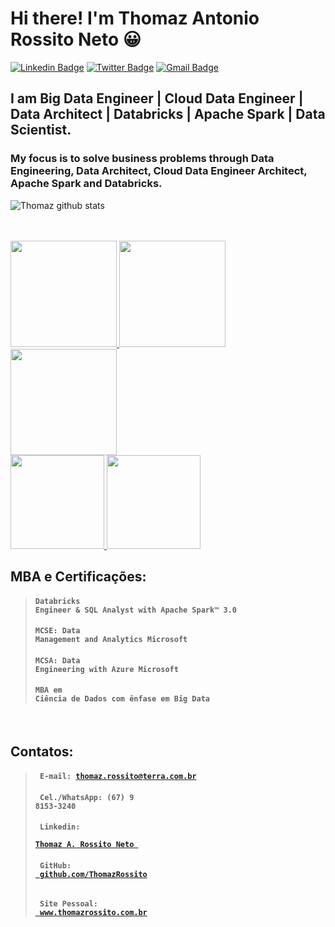 # Hi there! I'm Thomaz Antonio Rossito Neto 😀

[![Linkedin Badge](https://img.shields.io/badge/-LinkedIn-blue?style=for-the-badge&logo=Linkedin&logoColor=white&link=https:https://www.linkedin.com/in/thomaz-antonio-rossito-neto/)](https://www.linkedin.com/in/thomaz-antonio-rossito-neto/)
[![Twitter Badge](https://img.shields.io/badge/-Twitter-1ca0f1?style=for-the-badge&labelColor=1ca0f1&logo=twitter&logoColor=white&link=https://twitter.com/thomazrossito)](https://twitter.com/thomazrossito)
[![Gmail Badge](https://img.shields.io/badge/-Gmail-c14438?style=for-the-badge&logo=Gmail&logoColor=white&link=mailto:thomazrossito@gmail.com)](mailto:thomazrossito@gmail.com)


## I am Big Data Engineer | Cloud Data Engineer | Data Architect | Databricks | Apache Spark | Data Scientist.

### My focus is to solve business problems through Data Engineering, Data Architect, Cloud Data Engineer Architect, Apache Spark and Databricks.


![Thomaz github stats](https://github-readme-stats.vercel.app/api?username=ThomazRossito)


<!--
**ThomazRossito/ThomazRossito** is a ✨ _special_ ✨ repository because its `README.md` (this file) appears on your GitHub profile.

Here are some ideas to get you started:

- 🔭 I’m currently working on ...
- 🌱 I’m currently learning ...
- 👯 I’m looking to collaborate on ...
- 🤔 I’m looking for help with ...
- 💬 Ask me about ...
- 📫 How to reach me: ...
- 😄 Pronouns: ...
- ⚡ Fun fact: ...
-->

<br>
<br>
<a href="https://credentials.databricks.com/cf7a1e4a-b12e-440d-9b30-cf1ed1fdbbee#gs.1l8ue1"> <img width = "170px" src = "https://credentials.databricks.com/cf7a1e4a-b12e-440d-9b30-cf1ed1fdbbee#gs.1l8ue1"> </a>
<a href="https://credentials.databricks.com/84d1e7ba-ec89-4a73-9f00-3c63023bf0da#gs.q6ze9n"> <img width = "170px" src = "https://tho-credentiais-databricks.s3-sa-east-1.amazonaws.com/SQL.png"> </a>
<a href="https://cert-databricks.s3.us-east-2.amazonaws.com/UDA.png"> </a> 
<a href="https://credentials.databricks.com/6e6af853-6fe4-4da8-84f1-3723b054cda1"> <img width = "170px" src = "https://tho-credentiais-databricks.s3-sa-east-1.amazonaws.com/DLE.png"> </a> 
<br>
<a href="https://www.youracclaim.com/users/thomaz-antonio-rossito-neto/badges"> <img width = "150px" src = "https://tho-cert-microsoft.s3-sa-east-1.amazonaws.com/MCSE-Data-Management-and-Analytics_2019.png"> </a>
<a href="https://www.youracclaim.com/users/thomaz-antonio-rossito-neto/badges"> <img width = "150px" src = "https://tho-cert-microsoft.s3-sa-east-1.amazonaws.com/MCSA-Data-Engineering-with-Azure_2019.png"> </a>

<br>

## MBA e Certificações:

> #### <code>Databricks Engineer & SQL Analyst with Apache Spark™ 3.0  </code>
> #### <code>MCSE: Data Management and Analytics Microsoft</code>
> #### <code>MCSA: Data Engineering with Azure Microsoft</code>
> #### <code>MBA em Ciência de Dados com ênfase em Big Data</code>

<br>

## Contatos: 

> #### <code> E-mail: thomaz.rossito@terra.com.br </code> 
> #### <code> Cel./WhatsApp: (67) 9 8153-3240 </code> 
> #### <code> Linkedin: <a href="https://www.linkedin.com/in/thomaz-antonio-rossito-neto/"> Thomaz A. Rossito Neto </a> </code>
> #### <code> GitHub: <a href="https://github.com/ThomazRossito"> github.com/ThomazRossito </a> </code>
> #### <code> Site Pessoal: <a href="www.thomazrossito.com.br"> www.thomazrossito.com.br </a> </code>
